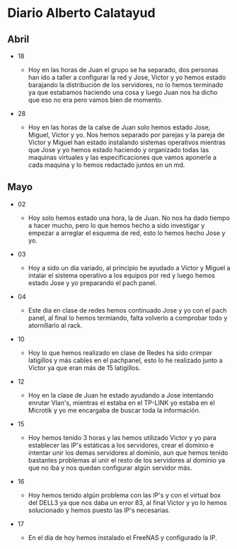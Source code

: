 # Diario Alberto Calatayud

## Abril

- 18
    - Hoy en las horas de Juan el grupo se ha separado, dos personas han ido a taller a configurar la red y Jose, Victor y yo hemos estado barajando la distribución de los servidores, no lo hemos terminado ya que estabamos haciendo una cosa y luego Juan nos ha dicho que eso no era pero vamos bien de momento.

- 28
    - Hoy en las horas de la calse de Juan solo hemos estado Jose, Miguel, Victor y yo. Nos hemos separado por parejas y la pareja de Victor y Miguel han estado instalando sistemas operativos mientras que Jose y yo hemos estado haciendo y organizado todas las maquinas virtuales y las especificaciones que vamos aponerle a cada maquina y lo hemos redactado juntos en un md.



## Mayo

- 02
    - Hoy solo hemos estado una hora, la de Juan. No nos ha dado tiempo a hacer mucho, pero lo que hemos hecho a sido investigar y empezar a arreglar el esquema de red, esto lo hemos hecho Jose y yo.

- 03
    - Hoy a sido un dia variado, al principio he ayudado a Victor y Miguel a intalar el sistema operativo a los equipos por red y luego hemos estado Jose y yo preparando el pach panel.


- 04 
    - Este dia en clase de redes hemos continuado Jose y yo con el pach panel, al final lo hemos termiando, falta volverlo a comprobar todo y atornillarlo al rack.

- 10 
    - Hoy lo que hemos realizado en clase de Redes ha sido crimpar latigillos y más cables en el pachpanel, esto lo he realizado junto a Víctor ya que eran más de 15 latigillos.

- 12 
    - Hoy en la clase de Juan he estado ayudando a Jose intentando enrutar Vlan's, mientras el estaba en el TP-LINK yo estaba en el Microtik y yo me encargaba de buscar toda la información.

- 15
    - Hoy hemos tenido 3 horas y las hemos utilizado Victor y yo para establecer las IP's estáticas a los servidores, crear el dominio e intentar unir los demas servidores al dominio, aun que hemos tenido bastantes problemas al unir el resto de los servidores al dominio ya que no iba y nos quedan configurar algún servidor más.

- 16
    - Hoy hemos tenido algún problema con las IP's y con el virtual box del DELL3 ya que nos daba un error 83, al final Victor y yo lo hemos solucionado y hemos puesto las IP's necesarias.

- 17
    - En el día de hoy hemos instalado el FreeNAS y configurado la IP.





















